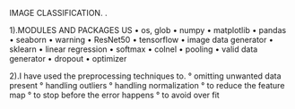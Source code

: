 IMAGE CLASSIFICATION. .  

1).MODULES AND PACKAGES US
• os, glob
• numpy
• matplotlib
• pandas
• seaborn
• warning
• ResNet50
• tensorflow
• image data generator
• sklearn
• linear regression
• softmax
• colnel
• pooling
• valid data generator
• dropout
• optimizer

2).I have used the preprocessing techniques to.
° omitting unwanted data present
° handling outliers
° handling normalization
° to reduce the feature map
° to stop before the error happens
° to avoid over fit
